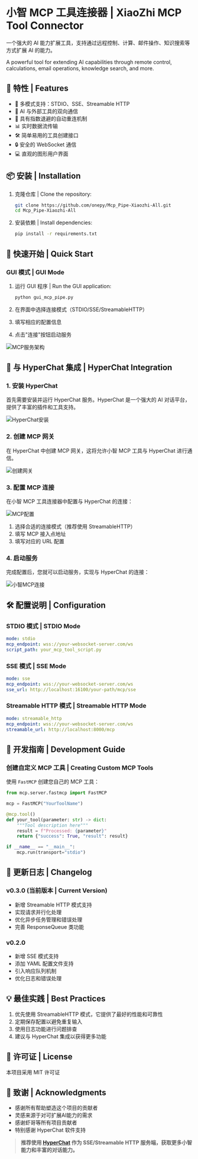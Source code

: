 # 小智 MCP 工具连接器 | XiaoZhi MCP Tool Connector

一个强大的 AI 能力扩展工具，支持通过远程控制、计算、邮件操作、知识搜索等方式扩展 AI 的能力。

A powerful tool for extending AI capabilities through remote control, calculations, email operations, knowledge search, and more.

## 🌟 特性 | Features

- 🎯 多模式支持：STDIO、SSE、Streamable HTTP
- 🔌 AI 与外部工具的双向通信
- 🔄 具有指数退避的自动重连机制
- 📊 实时数据流传输
- 🛠️ 简单易用的工具创建接口
- 🔒 安全的 WebSocket 通信
- 💻 直观的图形用户界面

## 📦 安装 | Installation

1. 克隆仓库 | Clone the repository:
   ```bash
   git clone https://github.com/onepy/Mcp_Pipe-Xiaozhi-All.git
   cd Mcp_Pipe-Xiaozhi-All
   ```

2. 安装依赖 | Install dependencies:
   ```bash
   pip install -r requirements.txt
   ```

## 🚀 快速开始 | Quick Start

### GUI 模式 | GUI Mode

1. 运行 GUI 程序 | Run the GUI application:
   ```bash
   python gui_mcp_pipe.py
   ```

2. 在界面中选择连接模式（STDIO/SSE/StreamableHTTP）
3. 填写相应的配置信息
4. 点击"连接"按钮启动服务

![MCP服务架构](doc_img/xiaozhi_mcp.png)

## 🔗 与 HyperChat 集成 | HyperChat Integration

### 1. 安装 HyperChat

首先需要安装并运行 HyperChat 服务。HyperChat 是一个强大的 AI 对话平台，提供了丰富的插件和工具支持。

![HyperChat安装](doc_img/hyperchat_install.png.png)

### 2. 创建 MCP 网关

在 HyperChat 中创建 MCP 网关，这将允许小智 MCP 工具与 HyperChat 进行通信。

![创建网关](doc_img/create_gateway.png)

### 3. 配置 MCP 连接

在小智 MCP 工具连接器中配置与 HyperChat 的连接：

![MCP配置](doc_img/mcp_pipe_config.png)

1. 选择合适的连接模式（推荐使用 StreamableHTTP）
2. 填写 MCP 接入点地址
3. 填写对应的 URL 配置

### 4. 启动服务

完成配置后，您就可以启动服务，实现与 HyperChat 的连接：

![小智MCP连接](doc_img/mcp_services.png)

## 🛠️ 配置说明 | Configuration

### STDIO 模式 | STDIO Mode
```yaml
mode: stdio
mcp_endpoint: wss://your-websocket-server.com/ws
script_path: your_mcp_tool_script.py
```

### SSE 模式 | SSE Mode
```yaml
mode: sse
mcp_endpoint: wss://your-websocket-server.com/ws
sse_url: http://localhost:16100/your-path/mcp/sse
```

### Streamable HTTP 模式 | Streamable HTTP Mode
```yaml
mode: streamable_http
mcp_endpoint: wss://your-websocket-server.com/ws
streamable_url: http://localhost:8000/mcp
```

## 📝 开发指南 | Development Guide

### 创建自定义 MCP 工具 | Creating Custom MCP Tools

使用 `FastMCP` 创建您自己的 MCP 工具：

```python
from mcp.server.fastmcp import FastMCP

mcp = FastMCP("YourToolName")

@mcp.tool()
def your_tool(parameter: str) -> dict:
    """Tool description here"""
    result = f"Processed: {parameter}"
    return {"success": True, "result": result}

if __name__ == "__main__":
    mcp.run(transport="stdio")
```

## 🔄 更新日志 | Changelog

### v0.3.0 (当前版本 | Current Version)
- 新增 Streamable HTTP 模式支持
- 实现请求并行化处理
- 优化异步任务管理和错误处理
- 完善 ResponseQueue 类功能

### v0.2.0
- 新增 SSE 模式支持
- 添加 YAML 配置文件支持
- 引入响应队列机制
- 优化日志和错误处理

## 💡 最佳实践 | Best Practices

1. 优先使用 StreamableHTTP 模式，它提供了最好的性能和可靠性
2. 定期保存配置以避免重复输入
3. 使用日志功能进行问题排查
4. 建议与 HyperChat 集成以获得更多功能


## 📄 许可证 | License

本项目采用 MIT 许可证

## 🙏 致谢 | Acknowledgments
- 感谢所有帮助塑造这个项目的贡献者
- 灵感来源于对可扩展AI能力的需求
- 感谢虾哥等所有项目贡献者
- 特别感谢 HyperChat 软件支持


> **推荐使用 [HyperChat](https://github.com/BigSweetPotatoStudio/HyperChat) 作为 SSE/Streamable HTTP 服务端，获取更多小智能力和丰富的对话能力。**
